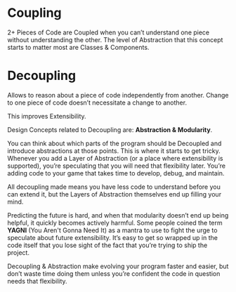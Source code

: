 # Coupling

2+ Pieces of Code are Coupled when you can’t understand one piece without understanding the other. The level of Abstraction that this concept starts to matter most are Classes & Components.


# Decoupling

Allows to reason about a piece of code independently from another.
Change to one piece of code doesn’t necessitate a change to another.

This improves Extensibility.

Design Concepts related to Decoupling are: **Abstraction & Modularity**.

You can think about which parts of the program should be Decoupled and introduce abstractions at those points. This is where it starts to get tricky. Whenever you add a Layer of Abstraction (or a place where extensibility is supported), you’re speculating that you will need that flexibility later. You’re adding code to your game that takes time to develop, debug, and maintain.

All decoupling made means you have less code to understand before you can extend it, but the Layers of Abstraction themselves end up filling your mind.

Predicting the future is hard, and when that modularity doesn’t end up being helpful, it quickly becomes actively harmful. Some people coined the term **YAGNI** (You Aren't Gonna Need It) as a mantra to use to fight the urge to speculate about future extensibility. It’s easy to get so wrapped up in the code itself that you lose sight of the fact that you’re trying to ship the project.

Decoupling & Abstraction make evolving your program faster and easier, but don’t waste time doing them unless you’re confident the code in question needs that flexibility.